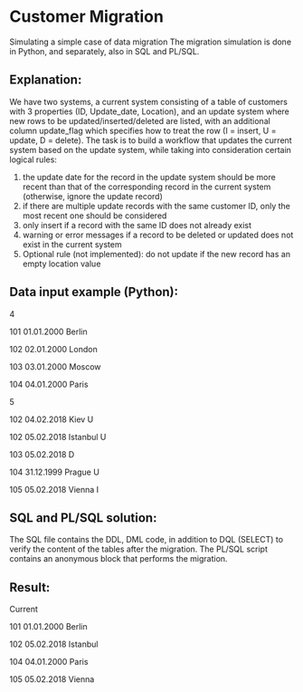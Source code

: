 # Customer Migration
Simulating a simple case of data migration
The migration simulation is done in Python, and separately, also in SQL and PL/SQL.

## Explanation:
We have two systems, a current system consisting of a table of customers with 3 properties (ID, Update_date, Location), and an update system where new rows to be updated/inserted/deleted are listed, with an additional column update_flag which specifies how to treat the row (I = insert, U = update, D = delete).
The task is to build a workflow that updates the current system based on the update system, while taking into consideration certain logical rules:

1. the update date for the record in the update system should be more recent than that of the corresponding record in the current system (otherwise, ignore the update record)
1. if there are multiple update records with the same customer ID, only the most recent one should be considered
1. only insert if a record with the same ID does not already exist
1. warning or error messages if a record to be deleted or updated does not exist in the current system
1. Optional rule (not implemented): do not update if the new record has an empty location value

## Data input example (Python):

4

101 01.01.2000 Berlin

102 02.01.2000 London

103 03.01.2000 Moscow

104 04.01.2000 Paris

5

102 04.02.2018 Kiev U

102 05.02.2018 Istanbul U

103 05.02.2018 D

104 31.12.1999 Prague U

105 05.02.2018 Vienna I

## SQL and PL/SQL solution:

The SQL file contains the DDL, DML code, in addition to DQL (SELECT) to verify the content of the tables after the migration. The PL/SQL script contains an anonymous block that performs the migration.

## Result:
Current

101  01.01.2000     Berlin    

102  05.02.2018     Istanbul  

104  04.01.2000     Paris     

105  05.02.2018     Vienna
